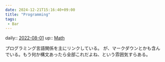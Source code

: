 ```yaml
---
date: 2024-12-21T15:16:40+09:00
title: "Programming"
tags:
 - Bar
---
```


daily:: [2022-08-01](Daily_Note/2022-08-01.md)
up:: [Math](../Novel/Topics/Math.md)

プログラミング言語関係を主にリンクしている。
が、マークダウンとかも含んでいる。もう何か構文あったら全部これだよね、という雰囲気すらある。
